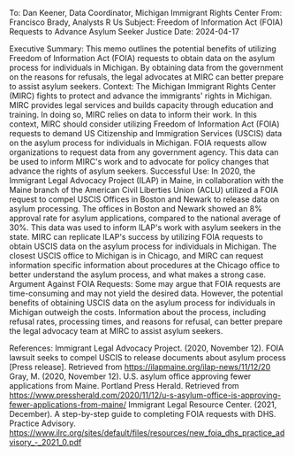 To: Dan Keener, Data Coordinator, Michigan Immigrant Rights Center
From: Francisco Brady, Analysts R Us
Subject: Freedom of Information Act (FOIA) Requests to Advance Asylum Seeker Justice
Date: 2024-04-17

Executive Summary: This memo outlines the potential benefits of utilizing Freedom of Information Act (FOIA) requests to obtain data on the asylum process for individuals in Michigan. By obtaining data from the government on the reasons for refusals, the legal advocates at MIRC can better prepare to assist asylum seekers.
Context:
The Michigan Immigrant Rights Center (MIRC) fights to protect and advance the immigrants' rights in Michigan. MIRC provides legal services and builds capacity through education and training. In doing so, MIRC relies on data to inform their work. In this context, MIRC should consider utilizing Freedom of Information Act (FOIA) requests to demand US Citizenship and Immigration Services (USCIS) data on the asylum process for individuals in Michigan. FOIA requests allow organizations to request data from any government agency. This data can be used to inform MIRC's work and to advocate for policy changes that advance the rights of asylum seekers.
Successful Use:
In 2020, the Immigrant Legal Advocacy Project (ILAP) in Maine, in collaboration with the Maine branch of the American Civil Liberties Union (ACLU) utilized a FOIA request to compel USCIS Offices in Boston and Newark to release data on asylum processing. The offices in Boston and Newark showed an 8% approval rate for asylum applications, compared to the national average of 30%. This data was used to inform ILAP's work with asylum seekers in the state. MIRC can replicate ILAP's success by utilizing FOIA requests to obtain USCIS data on the asylum process for individuals in Michigan. The closest USCIS office to Michigan is in Chicago, and MIRC can request information specific information about procedures at the Chicago office to better understand the asylum process, and what makes a strong case.
Argument Against FOIA Requests:
Some may argue that FOIA requests are time-consuming and may not yield the desired data. However, the potential benefits of obtaining USCIS data on the asylum process for individuals in Michigan outweigh the costs. Information about the process, including refusal rates, processing times, and reasons for refusal, can better prepare the legal advocacy team at MIRC to assist asylum seekers.

References:
Immigrant Legal Advocacy Project. (2020, November 12). FOIA lawsuit seeks to compel USCIS to release documents about asylum process [Press release]. Retrieved from https://ilapmaine.org/ilap-news/11/12/20
Gray, M. (2020, November 12). U.S. asylum office approving fewer applications from Maine. Portland Press Herald. Retrieved from https://www.pressherald.com/2020/11/12/u-s-asylum-office-is-approving-fewer-applications-from-maine/
Immigrant Legal Resource Center. (2021, December). A step-by-step guide to completing FOIA requests with DHS. Practice Advisory. https://www.ilrc.org/sites/default/files/resources/new_foia_dhs_practice_advisory_-_2021_0.pdf

